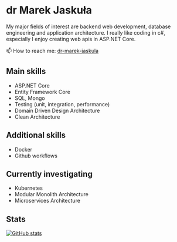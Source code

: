 # dr Marek Jaskuła
My major fields of interest are backend web development, database engineering and application architecture. I really like coding in c#, especially I enjoy creating web apis in ASP.NET Core.

📫 How to reach me: [dr-marek-jaskula](https://www.linkedin.com/in/dr-marek-jaskula/)

## Main skills 
* ASP.NET Core
* Entity Framework Core 
* SQL, Mongo
* Testing (unit, integration, performance)
* Domain Driven Design Architecture
* Clean Architecture

## Additional skills
* Docker
* Github workflows

## Currently investigating 
* Kubernetes
* Modular Monolith Architecture
* Microservices Architecture

## Stats

[![GitHub stats](https://github-readme-stats.vercel.app/api?username=dr-marek-jaskula)](https://github.com/dr-marek-jaskula/github-readme-stats)
